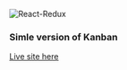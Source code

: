 ![React-Redux](https://img.shields.io/badge/React-Redux-0054ff.svg)

### Simle version of Kanban

[Live site here](https://elated-kanban.netlify.app/)

